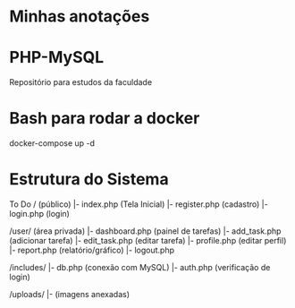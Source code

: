 # Minhas anotações

# PHP-MySQL
Repositório para estudos da faculdade
# Bash para rodar a docker
docker-compose up -d
# Estrutura do Sistema

To Do 
/ (público)
|- index.php (Tela Inicial)
|- register.php (cadastro)
|- login.php (login)

/user/ (área privada)
|- dashboard.php (painel de tarefas)
|- add_task.php (adicionar tarefa)
|- edit_task.php (editar tarefa)
|- profile.php (editar perfil)
|- report.php (relatório/gráfico)
|- logout.php

/includes/
|- db.php (conexão com MySQL)
|- auth.php (verificação de login)

/uploads/
|- (imagens anexadas)